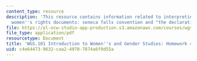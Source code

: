 ```yaml
---
content_type: resource
description: 'This resource contains information related to interpreting classic American
  women''s rights documents: seneca falls convention and "the declaration of sentiments"(1848).'
file: https://ol-ocw-studio-app-production.s3.amazonaws.com/courses/wgs-101-introduction-to-womens-and-gender-studies-fall-2014/c4e644739632caa249707874a6f0d55a_MITWGS_101F14_Hwork4.pdf
file_type: application/pdf
resourcetype: Document
title: 'WGS.101 Introduction to Women''s and Gender Studies: Homework 4 Truth'
uid: c4e64473-9632-caa2-4970-7874a6f0d55a
---
```

